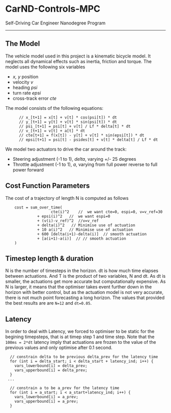 # CarND-Controls-MPC
Self-Driving Car Engineer Nanodegree Program

---

## The Model

The vehicle model used in this project is a kinematic bicycle model. It neglects all dynamical effects such as inertia, friction and torque. The model uses the following six variables

* _x, y_ position
* velocity _v_
* heading _psi_
* turn rate _epsi_
* cross-track error _cte_
	
The model consists of the following equations:

```
      // x_[t+1] = x[t] + v[t] * cos(psi[t]) * dt
      // y_[t+1] = y[t] + v[t] * sin(psi[t]) * dt
      // psi_[t+1] = psi[t] + v[t] / Lf * delta[t] * dt
      // v_[t+1] = v[t] + a[t] * dt
      // cte[t+1] = f(x[t]) - y[t] + v[t] * sin(epsi[t]) * dt
      // epsi[t+1] = psi[t] - psides[t] + v[t] * delta[t] / Lf * dt
```

We model two actuators to drive the car around the track:

* Steering adjustment (-1 to 1), _delta_, varying +/- 25 degrees
* Throttle adjustment (-1 to 1), _a_, varying from full power reverse to full power forward

## Cost Function Parameters
The cost of a trajectory of length N is computed as follows
```
	cost = sum_over_time(
		            cte(i)^2    //  we want cte=0, espi=0, v=v_ref=30
              + epsi(i)^2   //  we want espi=0
              + (v(i)-v_ref)^2  //v=v_ref
              + delta(i)^2   // Minimise use of actuation
              + 10 a(i)^2   // Minimise use of actuation
              + 600 [delta(i+1)-delta(i)]  // smooth actuation
              + [a(i+1)-a(i)]  // // smooth actuation
	) 
 ```
## Timestep length & duration
N is the number of timesteps in the horizon. dt is how much time elapses between actuations. And T is the product of two variables, N and dt. As dt is smaller, the actuations get more accurate but computationally expensive. As N is larger, it means that the optimiser takes event further down in the horizon with better control, but as the actuation model is not very accurate, there is not much point forecasting a long horizon.
The values that provided the best results are are `N=12` and `dt=0.05`. 


## Latency
In order to deal with Latency, we forced to optimiser to be static for the begining timepsteps, that is at timep step 1 and time step. Note that the `100ms = 2*dt` latency imply that actuations are frozen to the value of the previous values and only optimise after 0.1 second.

```  
  // constrain delta to be previous delta_prev for the latency time
  for (int i = delta_start; i < delta_start + latency_ind; i++) {
    vars_lowerbound[i] = delta_prev;
    vars_upperbound[i] = delta_prev;
  }
 ... 
  
  // constrain a to be a_prev for the latency time 
  for (int i = a_start; i < a_start+latency_ind; i++) {
    vars_lowerbound[i] = a_prev;
    vars_upperbound[i] = a_prev;
  }
```
